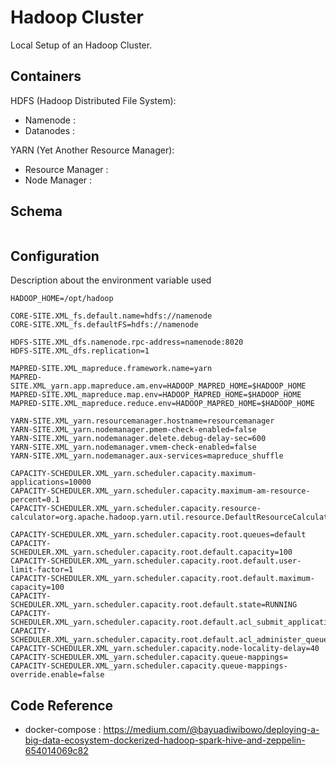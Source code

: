 # Hadoop Cluster
Local Setup of an Hadoop Cluster.
## Containers 
HDFS (Hadoop Distributed File System):
<ul>
<li>Namenode : </li>
<li>Datanodes : </li>
</ul>
YARN (Yet Another Resource Manager):
<ul>
<li>Resource Manager : </li>
<li>Node Manager : </li>
</ul>

## Schema
<img src="" />

## Configuration
Description about the environment variable used
```
HADOOP_HOME=/opt/hadoop

CORE-SITE.XML_fs.default.name=hdfs://namenode
CORE-SITE.XML_fs.defaultFS=hdfs://namenode

HDFS-SITE.XML_dfs.namenode.rpc-address=namenode:8020
HDFS-SITE.XML_dfs.replication=1

MAPRED-SITE.XML_mapreduce.framework.name=yarn
MAPRED-SITE.XML_yarn.app.mapreduce.am.env=HADOOP_MAPRED_HOME=$HADOOP_HOME
MAPRED-SITE.XML_mapreduce.map.env=HADOOP_MAPRED_HOME=$HADOOP_HOME
MAPRED-SITE.XML_mapreduce.reduce.env=HADOOP_MAPRED_HOME=$HADOOP_HOME

YARN-SITE.XML_yarn.resourcemanager.hostname=resourcemanager
YARN-SITE.XML_yarn.nodemanager.pmem-check-enabled=false
YARN-SITE.XML_yarn.nodemanager.delete.debug-delay-sec=600
YARN-SITE.XML_yarn.nodemanager.vmem-check-enabled=false
YARN-SITE.XML_yarn.nodemanager.aux-services=mapreduce_shuffle

CAPACITY-SCHEDULER.XML_yarn.scheduler.capacity.maximum-applications=10000
CAPACITY-SCHEDULER.XML_yarn.scheduler.capacity.maximum-am-resource-percent=0.1
CAPACITY-SCHEDULER.XML_yarn.scheduler.capacity.resource-calculator=org.apache.hadoop.yarn.util.resource.DefaultResourceCalculator

CAPACITY-SCHEDULER.XML_yarn.scheduler.capacity.root.queues=default
CAPACITY-SCHEDULER.XML_yarn.scheduler.capacity.root.default.capacity=100
CAPACITY-SCHEDULER.XML_yarn.scheduler.capacity.root.default.user-limit-factor=1
CAPACITY-SCHEDULER.XML_yarn.scheduler.capacity.root.default.maximum-capacity=100
CAPACITY-SCHEDULER.XML_yarn.scheduler.capacity.root.default.state=RUNNING
CAPACITY-SCHEDULER.XML_yarn.scheduler.capacity.root.default.acl_submit_applications=*
CAPACITY-SCHEDULER.XML_yarn.scheduler.capacity.root.default.acl_administer_queue=*
CAPACITY-SCHEDULER.XML_yarn.scheduler.capacity.node-locality-delay=40
CAPACITY-SCHEDULER.XML_yarn.scheduler.capacity.queue-mappings=
CAPACITY-SCHEDULER.XML_yarn.scheduler.capacity.queue-mappings-override.enable=false
```
## Code Reference 
- docker-compose : 
https://medium.com/@bayuadiwibowo/deploying-a-big-data-ecosystem-dockerized-hadoop-spark-hive-and-zeppelin-654014069c82